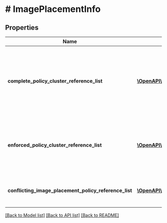 # # ImagePlacementInfo

## Properties

Name | Type | Description | Notes
------------ | ------------- | ------------- | -------------
**complete_policy_cluster_reference_list** | [**\OpenAPI\Client\Model\ClusterReference[]**](ClusterReference.md) | The complete list of clusters where the image should ideally be placed as part of this policy. | [optional]
**enforced_policy_cluster_reference_list** | [**\OpenAPI\Client\Model\ClusterReference[]**](ClusterReference.md) | The list of clusters where the image has been placed as part of enforcing this policy. | [optional]
**conflicting_image_placement_policy_reference_list** | [**\OpenAPI\Client\Model\ImagePlacementPolicyReference[]**](ImagePlacementPolicyReference.md) | List of policies that conflict with this policy. | [optional]

[[Back to Model list]](../../README.md#models) [[Back to API list]](../../README.md#endpoints) [[Back to README]](../../README.md)
